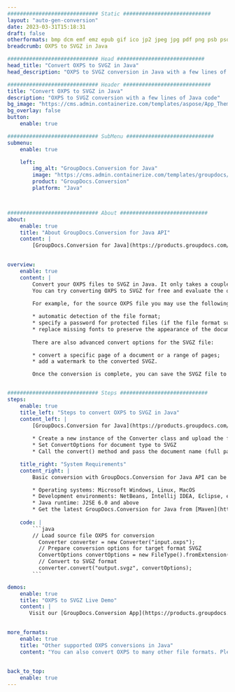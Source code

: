 ```yaml
---
############################# Static ############################
layout: "auto-gen-conversion"
date: 2023-03-31T15:18:31
draft: false
otherformats: bmp dcm emf emz epub gif ico jp2 jpeg jpg pdf png psb psd svg svgz tex tga tif tiff webp wmf wmz xps
breadcrumb: OXPS to SVGZ in Java

############################# Head ############################
head_title: "Convert OXPS to SVGZ in Java"
head_description: "OXPS to SVGZ conversion in Java with a few lines of code. Convert over 160 file formats using the GroupDocs document conversion API for Java"

############################# Header ############################
title: "Convert OXPS to SVGZ in Java"
description: "OXPS to SVGZ conversion with a few lines of Java code"
bg_image: "https://cms.admin.containerize.com/templates/aspose/App_Themes/V3/images/bg/header1.png"
bg_overlay: false
button:
    enable: true

############################# SubMenu ############################
submenu:
    enable: true

    left:
        img_alt: "GroupDocs.Conversion for Java"
        image: "https://cms.admin.containerize.com/templates/groupdocs/images/product-logos/90x90-noborder/groupdocs-conversion-java.png"
        product: "GroupDocs.Conversion"
        platform: "Java"



############################# About ############################
about:
    enable: true
    title: "About GroupDocs.Conversion for Java API"
    content: |
        [GroupDocs.Conversion for Java](https://products.groupdocs.com/conversion/java/) is an advanced file format conversion API for converting between popular image and document formats such as Microsoft Office, OpenDocument, PDF, HTML, email, CAD. and much more with just a few lines of code. The native API automatically detects the formats of the original documents and offers many options for customizing the converted documents. Along with the function of extracting information from a document, it also supports caching of the conversion results to the local disk by default. However, any type of cache storage can be supported by implementing the appropriate interfaces - Amazon S3, Dropbox, Google Drive, Windows Azure, Reddis, or any others.
    

overview:
    enable: true
    content: |
        Convert your OXPS files to SVGZ in Java. It only takes a couple of lines of Java code on any platform of your choice, such as Windows, Linux, macOS.
        You can try converting OXPS to SVGZ for free and evaluate the quality of the conversion results. Along with simple file conversion scripts, you can try more sophisticated options for loading the OXPS source file and storing the SVGZ output. 
        
        For example, for the source OXPS file you may use the following load options:

        * automatic detection of the file format;
        * specify a password for protected files (if the file format supports it);
        * replace missing fonts to preserve the appearance of the document.
        
        There are also advanced convert options for the SVGZ file:

        * convert a specific page of a document or a range of pages;
        * add a watermark to the converted SVGZ.

        Once the conversion is complete, you can save the SVGZ file to your local file path or to any third party storage such as FTP, Amazon S3, Google Drive, Dropbox etc. Please note - to convert OXPS to SVGZ, you do not need to install any additional software, such as MS Office, Open Office, Adobe Acrobat Reader etc.


############################# Steps ############################
steps:
    enable: true
    title_left: "Steps to convert OXPS to SVGZ in Java"
    content_left: |
        [GroupDocs.Conversion for Java](https://products.groupdocs.com/conversion/java/) allows developers to easily convert OXPS file to SVGZ with a few lines of code.
        
        * Create a new instance of the Converter class and upload the file OXPS with the full path
        * Set ConvertOptions for document type to SVGZ
        * Call the convert() method and pass the document name (full path) and format (SVGZ) as a parameter

    title_right: "System Requirements"
    content_right: |
        Basic conversion with GroupDocs.Conversion for Java API can be done with just a few lines of code. Our APIs are supported on all major platforms and operating systems. Before executing the code below, make sure you have the following prerequisites installed on your system.

        * Operating systems: Microsoft Windows, Linux, MacOS
        * Development environments: NetBeans, Intellij IDEA, Eclipse, etc.
        * Java runtime: J2SE 6.0 and above
        * Get the latest GroupDocs.Conversion for Java from [Maven](https://repository.groupdocs.com/webapp/#/artifacts/browse/tree/General/repo/com/groupdocs/groupdocs-conversion)
         
    code: |
        ```java    
        // Load source file OXPS for conversion
          Converter converter = new Converter("input.oxps");
          // Prepare conversion options for target format SVGZ
          ConvertOptions convertOptions = new FileType().fromExtension("svgz").getConvertOptions();
          // Convert to SVGZ format
          converter.convert("output.svgz", convertOptions);
        ```

demos:
    enable: true
    title: "OXPS to SVGZ Live Demo"
    content: |
       Visit our [GroupDocs.Conversion App](https://products.groupdocs.app/conversion/family) website and try OXPS to SVGZ conversion now. The free demo has the following benefits
          

more_formats:
    enable: true
    title: "Other supported OXPS conversions in Java"
    content: "You can also convert OXPS to many other file formats. Please see the list below."
       
       
back_to_top:
    enable: true
---
```

